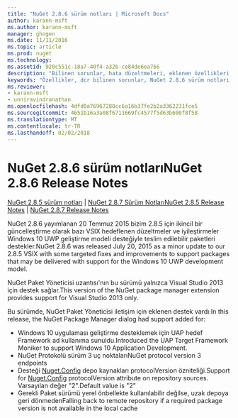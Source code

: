 ```yaml
---
title: "NuGet 2.8.6 sürüm notları | Microsoft Docs"
author: karann-msft
ms.author: karann-msft
manager: ghogen
ms.date: 11/11/2016
ms.topic: article
ms.prod: nuget
ms.technology: 
ms.assetid: 920c551c-18a7-40f4-a32b-ce84de6ea766
description: "Bilinen sorunlar, hata düzeltmeleri, eklenen özellikleri ve dcr NuGet 2.8.6 dahil etmek için sürüm notları."
keywords: "Özellikler, dcr bilinen sorunlar, NuGet 2.8.6 sürüm notları, hata düzeltmeleri eklendi"
ms.reviewer:
- karann-msft
- unniravindranathan
ms.openlocfilehash: 4dfd0a76967280cc6a16b37fe2b2a3362231fce5
ms.sourcegitcommit: 4651b16a3a08f6711669fc4577f5d63b600f8f58
ms.translationtype: MT
ms.contentlocale: tr-TR
ms.lasthandoff: 02/02/2018
---
```

# <a name="nuget-286-release-notes"></a><span data-ttu-id="cdc3f-104">NuGet 2.8.6 sürüm notları</span><span class="sxs-lookup"><span data-stu-id="cdc3f-104">NuGet 2.8.6 Release Notes</span></span>

<span data-ttu-id="cdc3f-105">[NuGet 2.8.5 sürüm notları](../release-notes/nuget-2.8.5.md) | [NuGet 2.8.7 Sürüm Notları](../release-notes/nuget-2.8.7.md)</span><span class="sxs-lookup"><span data-stu-id="cdc3f-105">[NuGet 2.8.5 Release Notes](../release-notes/nuget-2.8.5.md) | [NuGet 2.8.7 Release Notes](../release-notes/nuget-2.8.7.md)</span></span>

<span data-ttu-id="cdc3f-106">NuGet 2.8.6 yayımlanan 20 Temmuz 2015 bizim 2.8.5 için ikincil bir güncelleştirme olarak bazı VSIX hedeflenen düzeltmeler ve iyileştirmeler Windows 10 UWP geliştirme modeli desteğiyle teslim edilebilir paketleri destekler.</span><span class="sxs-lookup"><span data-stu-id="cdc3f-106">NuGet 2.8.6 was released July 20, 2015 as a minor update to our 2.8.5 VSIX with some targeted fixes and improvements to support packages that may be delivered with support for the Windows 10 UWP development model.</span></span>

<span data-ttu-id="cdc3f-107">NuGet Paket Yöneticisi uzantısı'nın bu sürümü yalnızca Visual Studio 2013 için destek sağlar.</span><span class="sxs-lookup"><span data-stu-id="cdc3f-107">This version of the NuGet package manager extension provides support for Visual Studio 2013 only.</span></span>

<span data-ttu-id="cdc3f-108">Bu sürümde, NuGet Paket Yöneticisi iletişim için eklenen destek vardı:</span><span class="sxs-lookup"><span data-stu-id="cdc3f-108">In this release, the NuGet Package Manager dialog had support added for:</span></span>

* <span data-ttu-id="cdc3f-109">Windows 10 uygulaması geliştirme desteklemek için UAP hedef Framework ad kullanıma sunuldu.</span><span class="sxs-lookup"><span data-stu-id="cdc3f-109">Introduced the UAP Target Framework Moniker to support Windows 10 Application Development.</span></span>
* <span data-ttu-id="cdc3f-110">NuGet Protokolü sürüm 3 uç noktaları</span><span class="sxs-lookup"><span data-stu-id="cdc3f-110">NuGet protocol version 3 endpoints</span></span>
* <span data-ttu-id="cdc3f-111">Desteği [Nuget.Config](../consume-packages/configuring-nuget-behavior.md) depo kaynakları protocolVersion özniteliği.</span><span class="sxs-lookup"><span data-stu-id="cdc3f-111">Support for [Nuget.Config](../consume-packages/configuring-nuget-behavior.md) protocolVersion attribute on repository sources.</span></span> <span data-ttu-id="cdc3f-112">Varsayılan değer "2".</span><span class="sxs-lookup"><span data-stu-id="cdc3f-112">Default value is "2"</span></span>
* <span data-ttu-id="cdc3f-113">Gerekli Paket sürümü yerel önbellekte kullanılabilir değilse, uzak depoya geri dönmeden</span><span class="sxs-lookup"><span data-stu-id="cdc3f-113">Falling back to remote repository if a required package version is not available in the local cache</span></span>